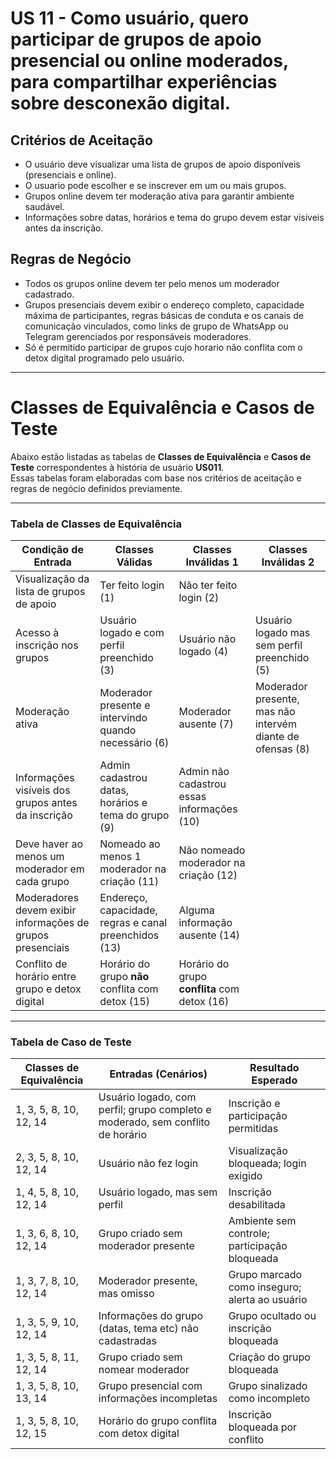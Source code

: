 # US 11 - Como usuário, quero participar de grupos de apoio presencial ou online moderados, para compartilhar experiências sobre desconexão digital.

## Critérios de Aceitação

- O usuário deve visualizar uma lista de grupos de apoio disponíveis (presenciais e online).
- O usuario pode escolher e se inscrever em um ou mais grupos.
- Grupos online devem ter moderação ativa para garantir ambiente saudável.
- Informações sobre datas, horários e tema do grupo devem estar visíveis antes da inscrição.

## Regras de Negócio

- Todos os grupos online devem ter pelo menos um moderador cadastrado.
- Grupos presenciais devem exibir o endereço completo, capacidade máxima de participantes, regras básicas de conduta e os canais de comunicação vinculados, como links de grupo de WhatsApp ou Telegram gerenciados por responsáveis moderadores.
- Só é permitido participar de grupos cujo horario não conflita com o detox digital programado pelo usuário.

---
 # Classes de Equivalência e Casos de Teste

Abaixo estão listadas as tabelas de **Classes de Equivalência** e **Casos de Teste** correspondentes à história de usuário **US011**.  
Essas tabelas foram elaboradas com base nos critérios de aceitação e regras de negócio definidos previamente.

---

### Tabela de Classes de Equivalência


| Condição de Entrada                                        | Classes Válidas                                       | Classes Inválidas 1                          | Classes Inválidas 2                                        |
| ---------------------------------------------------------- | ----------------------------------------------------- | -------------------------------------------- | ---------------------------------------------------------- |
| Visualização da lista de grupos de apoio                   | Ter feito login (1)                                   | Não ter feito login (2)                      |                                                            |
| Acesso à inscrição nos grupos                              | Usuário logado e com perfil preenchido (3)            | Usuário não logado (4)                       | Usuário logado mas sem perfil preenchido (5)               |
| Moderação ativa                                            | Moderador presente e intervindo quando necessário (6) | Moderador ausente (7)                        | Moderador presente, mas não intervém diante de ofensas (8) |
| Informações visíveis dos grupos antes da inscrição         | Admin cadastrou datas, horários e tema do grupo (9)   | Admin não cadastrou essas informações (10)   |                                                            |
| Deve haver ao menos um moderador em cada grupo             | Nomeado ao menos 1 moderador na criação (11)          | Não nomeado moderador na criação (12)        |                                                            |
| Moderadores devem exibir informações de grupos presenciais | Endereço, capacidade, regras e canal preenchidos (13) | Alguma informação ausente (14)               |                                                            |
| Conflito de horário entre grupo e detox digital            | Horário do grupo **não** conflita com detox (15)      | Horário do grupo **conflita** com detox (16) |                                                            |

---

### Tabela de Caso de Teste

| Classes de Equivalência | Entradas (Cenários)                                                            | Resultado Esperado                             |
| ----------------------- | ------------------------------------------------------------------------------ | ---------------------------------------------- |
| 1, 3, 5, 8, 10, 12, 14  | Usuário logado, com perfil; grupo completo e moderado, sem conflito de horário | Inscrição e participação permitidas            |
| 2, 3, 5, 8, 10, 12, 14  | Usuário não fez login                                                          | Visualização bloqueada; login exigido          |
| 1, 4, 5, 8, 10, 12, 14  | Usuário logado, mas sem perfil                                                 | Inscrição desabilitada                         |
| 1, 3, 6, 8, 10, 12, 14  | Grupo criado sem moderador presente                                            | Ambiente sem controle; participação bloqueada  |
| 1, 3, 7, 8, 10, 12, 14  | Moderador presente, mas omisso                                                 | Grupo marcado como inseguro; alerta ao usuário |
| 1, 3, 5, 9, 10, 12, 14  | Informações do grupo (datas, tema etc) não cadastradas                         | Grupo ocultado ou inscrição bloqueada          |
| 1, 3, 5, 8, 11, 12, 14  | Grupo criado sem nomear moderador                                              | Criação do grupo bloqueada                     |
| 1, 3, 5, 8, 10, 13, 14  | Grupo presencial com informações incompletas                                   | Grupo sinalizado como incompleto               |
| 1, 3, 5, 8, 10, 12, 15  | Horário do grupo conflita com detox digital                                    | Inscrição bloqueada por conflito               |
 
